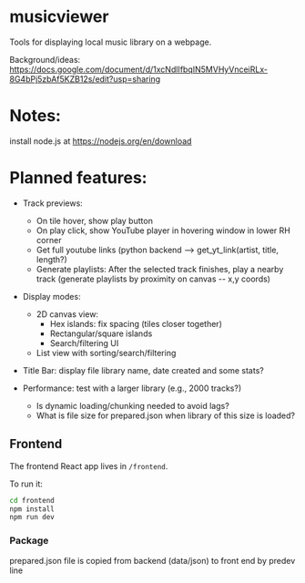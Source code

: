 # musicviewer
Tools for displaying local music library on a webpage.

Background/ideas: https://docs.google.com/document/d/1xcNdlIfbqIN5MVHyVnceiRLx-8G4bPj5zbAf5KZB12s/edit?usp=sharing

# Notes:
install node.js at https://nodejs.org/en/download

# Planned features:
- Track previews:
  - On tile hover, show play button
  - On play click, show YouTube player in hovering window in lower RH corner
  - Get full youtube links (python backend --> get_yt_link(artist, title, length?)
  - Generate playlists: After the selected track finishes, play a nearby track (generate playlists by proximity on canvas -- x,y coords)

- Display modes:
  - 2D canvas view:
    - Hex islands: fix spacing (tiles closer together)
    - Rectangular/square islands
    - Search/filtering UI
  - List view with sorting/search/filtering
    
- Title Bar: display file library name, date created and some stats?

- Performance: test with a larger library (e.g., 2000 tracks?)
  - Is dynamic loading/chunking needed to avoid lags?
  - What is file size for prepared.json when library of this size is loaded?

## Frontend

The frontend React app lives in `/frontend`.

To run it:

```bash
cd frontend
npm install
npm run dev
```

### Package

prepared.json file is copied from backend (data/json) to front end by predev line

